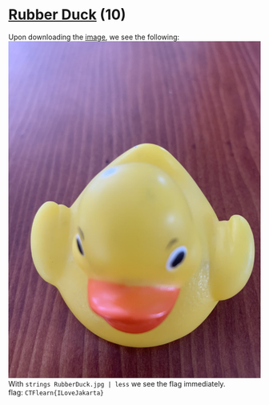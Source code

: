 # [Rubber Duck](https://ctflearn.com/challenge/933) (10)
Upon downloading the [image](https://ctflearn.com/challenge/download/933), we see the following: <br />
![Rubber Duck](img/RubberDuck.jpg) <br />
With `strings RubberDuck.jpg | less` we see the flag immediately. <br />
flag: `CTFlearn{ILoveJakarta}` <br />
